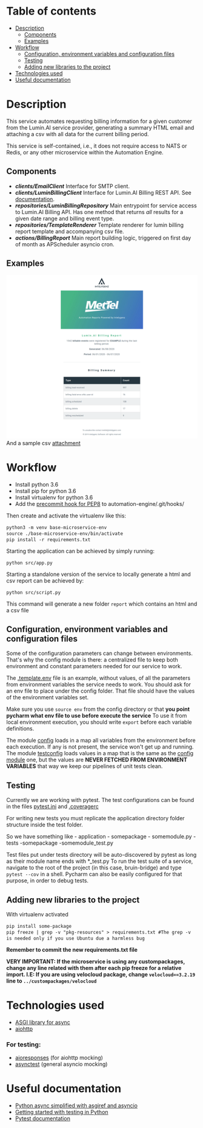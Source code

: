 # Table of contents
- [Description](#description)
  * [Components](#components)
  * [Examples](#examples)
- [Workflow](#workflow)
  * [Configuration, environment variables and configuration files](#configuration-environment-variables-and-configuration-files)
  * [Testing](#testing)
  * [Adding new libraries to the project](#adding-new-libraries-to-the-project)
- [Technologies used](#technologies-used)
- [Useful documentation](#useful-documentation)

# Description
This service automates requesting billing information for a given customer from the Lumin.AI service provider,
generating a summary HTML email and attaching a csv with all data for the current billing period.

This service is self-contained, i.e., it does not require access to NATS or Redis, or any other
microservice within the Automation Engine.

## Components

- ***clients/EmailClient***
    Interface for SMTP client.
- ***clients/LuminBillingClient***
    Interface for Lumin.AI Billing REST API. See [documentation](readme-resources/lumin-ai-billing-api.pdf).
- ***repositories/LuminBillingRepository***
    Main entrypoint for service access to Lumin.AI Billing API. Has one method that returns _all_ results for a given 
    date range and billing event type.
- ***repositories/TemplateRenderer***
    Template renderer for lumin billing report template and accompanying csv file.
- ***actions/BillingReport***
    Main report building logic, triggered on first day of month as APScheduler asyncio cron.

## Examples
![example](readme-resources/examples/lumin-example.png)
And a sample csv [attachment](readme-resources/examples/lumin-example.csv)


# Workflow
- Install python 3.6
- Install pip for python 3.6
- Install virtualenv for python 3.6
- Add the [precommit hook for PEP8](https://github.com/cbrueffer/pep8-git-hook) to automation-engine/.git/hooks/

Then create and activate the virtualenv like this:
````
python3 -m venv base-microservice-env
source ./base-microservice-env/bin/activate
pip install -r requirements.txt
````
Starting the application can be achieved by simply running:
````
python src/app.py
````
Starting a standalone version of the service to locally generate a html and csv report can be achieved by:
````
python src/script.py
````
This command will generate a new folder ``report`` which contains an html and a csv file

## Configuration, environment variables and configuration files
Some of the configuration parameters can change between environments.
That's why the config module is there: a centralized file to keep both environment and constant parameters
needed for our service to work.

The [.template.env](/src/config/.template.env) file is an example, without values, of all the parameters from environment variables the service needs to work.
You should ask for an env file to place under the config folder. That file should have the values of the environment variables set.

Make sure you use `source env` from the config directory or that **you point pycharm what env file to use before execute the service**
To use it from local environment execution, you should write `export` before each variable definitions.

The module [config](src/config/config.py) loads in a map all variables from the environment before each execution. If any is not present, the service won't get up and running.
The module [testconfig](src/config/testconfig.py) loads values in a map that is the same as the [config module](src/config/config.py) one, but the values are **NEVER FETCHED FROM ENVIRONMENT VARIABLES** that way we keep our pipelines of unit tests clean.

## Testing
Currently we are working with pytest.
The test configurations can be found in the files [pytest.ini](pytest.ini) and [.coveragerc](.coveragerc)

For writing new tests you must replicate the application directory folder structure inside the test folder.

So we have something like
    - application
        - somepackage
            - somemodule.py
    - tests
        -somepackage
            -somemodule_test.py
            
Test files put under tests directory will be auto-discovered by pytest as long as their module name ends with *_test.py
To run the test suite of a service, navigate to the root of the project (in this case, bruin-bridge) and type `pytest --cov` in a shell.
Pycharm can also be easily configured for that purpose, in order to debug tests.

## Adding new libraries to the project

With virtualenv activated

````
pip install some-package
pip freeze | grep -v "pkg-resources" > requirements.txt #The grep -v is needed only if you use Ubuntu due a harmless bug
````
**Remember to commit the new requirements.txt file**

**VERY IMPORTANT: If the microservice is using any custompackages, change any line related with them after each pip freeze for a relative import. I.E: If you are using velocloud package, change `velocloud==3.2.19` line to `../custompackages/velocloud`**

# Technologies used

- [ASGI library for async](https://pypi.org/project/asgiref/)
- [aiohttp](https://github.com/aio-libs/aiohttp)

### For testing:
- [aioresponses](https://github.com/pnuckowski/aioresponses) (for aiohttp mocking)
- [asynctest](https://github.com/Martiusweb/asynctest) (general asyncio mocking)

# Useful documentation
- [Python async simplified with asgiref and asyncio](https://www.aeracode.org/2018/02/19/python-async-simplified/)
- [Getting started with testing in Python](https://realpython.com/python-testing/#choosing-a-test-runner)
- [Pytest documentation](https://docs.pytest.org/en/latest/getting-started.html)

